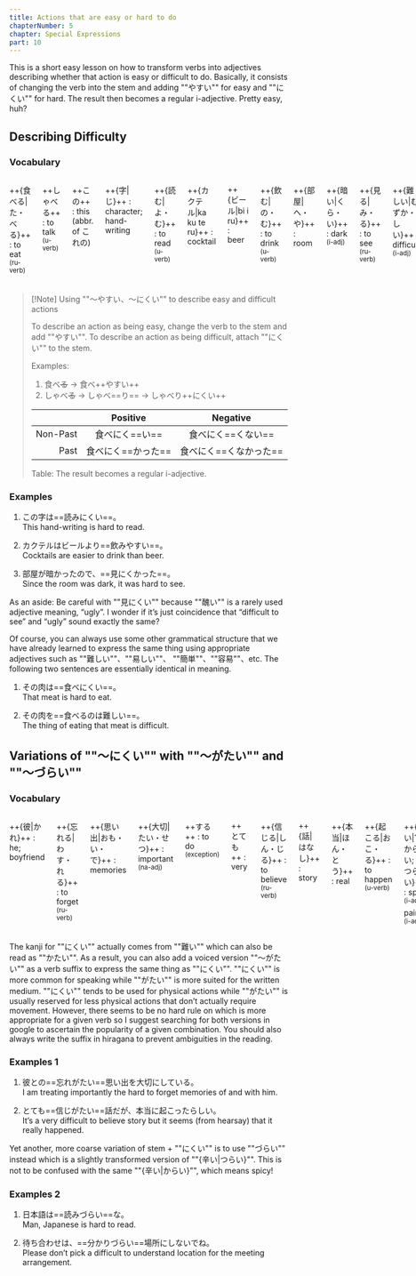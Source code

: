 ```yaml
---
title: Actions that are easy or hard to do
chapterNumber: 5
chapter: Special Expressions
part: 10
---
```


This is a short easy lesson on how to transform verbs into adjectives describing whether that action is easy or difficult to do. Basically, it consists of changing the verb into the stem and adding ""やすい"" for easy and ""にくい"" for hard. The result then becomes a regular i-adjective. Pretty easy, huh?

## Describing Difficulty

### Vocabulary

<div class="columns">

++{食べる|た・べる}++
: to eat <sup>(ru-verb)</sup>

++しゃべる++
: to talk <sup>(u-verb)</sup>

++この++
: this (abbr. of これの)

++{字|じ}++
: character; hand-writing

++{読む|よ・む}++
: to read <sup>(u-verb)</sup>

++{カクテル|ka ku te ru}++
: cocktail

++{ビール|bi i ru}++
: beer

++{飲む|の・む}++
: to drink <sup>(u-verb)</sup>

++{部屋|へ・や}++
: room

++{暗い|くら・い}++
: dark <sup>(i-adj)</sup>

++{見る|み・る}++
: to see <sup>(ru-verb)</sup>

++{難しい|むずか・しい}++
: difficult <sup>(i-adj)</sup>

++{易しい|やさ・しい}++
: easy <sup>(i-adj)</sup>

++{簡単|かん・たん}++
: simple <sup>(na-adj)</sup>

++{容易|よう・い}++
: simple <sup>(na-adj)</sup>

++その++
: that (abbr. of それの)

++{肉|にく}++
: meat

</div>

> [!Note] Using ""～やすい、～にくい"" to describe easy and difficult actions
>
> To describe an action as being easy, change the verb to the stem and add ""やすい"". To describe an action as being difficult, attach ""にくい"" to the stem.
>
> Examples:
>
> 1. 食べ~~る~~ → 食べ++やすい++
> 1. しゃべ~~る~~ → しゃべ==り== → しゃべり++にくい++
>
> |          |      Positive      |        Negative        |
> | -------: | :----------------: | :--------------------: |
> | Non-Past |   食べにく==い==   |   食べにく==くない==   |
> |     Past | 食べにく==かった== | 食べにく==くなかった== |
>
> Table: The result becomes a regular i-adjective.

### Examples

1. この字は==読みにくい==。  
   This hand-writing is hard to read.

1. カクテルはビールより==飲みやすい==。  
   Cocktails are easier to drink than beer.

1. 部屋が暗かったので、==見にくかった==。  
   Since the room was dark, it was hard to see.

As an aside: Be careful with ""見にくい"" because ""醜い"" is a rarely used adjective meaning, “ugly”. I wonder if it’s just coincidence that “difficult to see” and “ugly” sound exactly the same?

Of course, you can always use some other grammatical structure that we have already learned to express the same thing using appropriate adjectives such as ""難しい""、""易しい""、 ""簡単""、""容易""、etc. The following two sentences are essentially identical in meaning.

1. その肉は==食べにくい==。  
   That meat is hard to eat.

1. その肉を==食べるのは難しい==。  
   The thing of eating that meat is difficult.

## Variations of ""～にくい"" with ""～がたい"" and ""～づらい""

### Vocabulary

<div class="columns">

++{彼|かれ}++
: he; boyfriend

++{忘れる|わす・れる}++
: to forget <sup>(ru-verb)</sup>

++{思い出|おも・い・で}++
: memories

++{大切|たい・せつ}++
: important <sup>(na-adj)</sup>

++する++
: to do <sup>(exception)</sup>

++とても++
: very

++{信じる|しん・じる}++
: to believe <sup>(ru-verb)</sup>

++{話|はなし}++
: story

++{本当|ほん・とう}++
: real

++{起こる|おこ・る}++
: to happen <sup>(u-verb)</sup>

++{辛い|1) から・い; 2) つら・い}++
: spicy <sup>(i-adj)</sup>
: painful <sup>(i-adj)</sup>

++{日本語|に・ほん・ご}++
: Japanese (language)

++{読む|よ・む}++
: to read <sup>(u-verb)</sup>

++{待ち合わせ|ま・ち・あわ・せ}++
: meeting arrangement

++{分かる|わ・かる}++
: to understand <sup>(u-verb)</sup>

++{場所|ば・しょ}++
: location

</div>

The kanji for ""にくい"" actually comes from ""難い"" which can also be read as ""かたい"". As a result, you can also add a voiced version ""～がたい"" as a verb suffix to express the same thing as ""にくい"". ""にくい"" is more common for speaking while ""がたい"" is more suited for the written medium. ""にくい"" tends to be used for physical actions while ""がたい"" is usually reserved for less physical actions that don’t actually require movement. However, there seems to be no hard rule on which is more appropriate for a given verb so I suggest searching for both versions in google to ascertain the popularity of a given combination. You should also always write the suffix in hiragana to prevent ambiguities in the reading.

### Examples 1

1. 彼との==忘れがたい==思い出を大切にしている。  
   I am treating importantly the hard to forget memories of and with him.

1. とても==信じがたい==話だが、本当に起こったらしい。  
   It’s a very difficult to believe story but it seems (from hearsay) that it really happened.

Yet another, more coarse variation of stem + ""にくい"" is to use ""づらい"" instead which is a slightly transformed version of ""{辛い|つらい}"". This is not to be confused with the same ""{辛い|からい}"", which means spicy!

### Examples 2

1. 日本語は==読みづらい==な。  
   Man, Japanese is hard to read.

1. 待ち合わせは、==分かりづらい==場所にしないでね。  
   Please don’t pick a difficult to understand location for the meeting arrangement.
